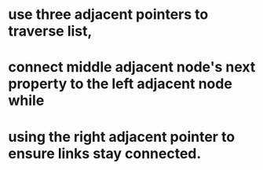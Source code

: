 # use three adjacent pointers to traverse list,
# connect middle adjacent node's next property to the left adjacent node while
# using the right adjacent pointer to ensure links stay connected.